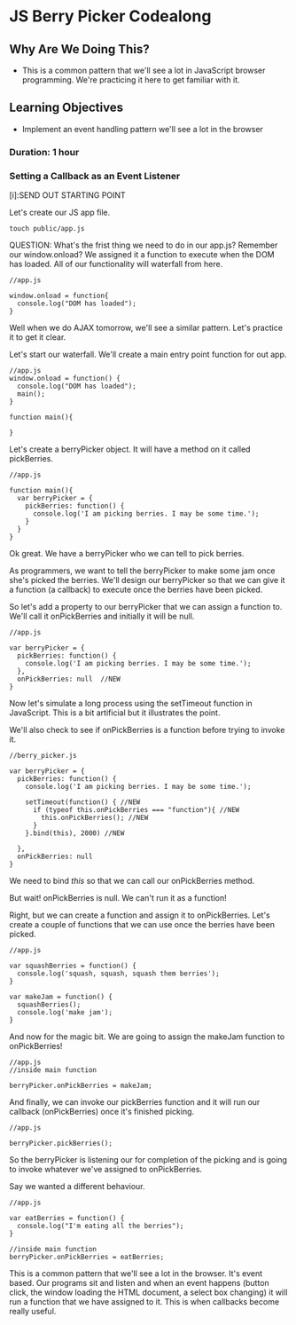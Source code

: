 # JS Berry Picker Codealong

## Why Are We Doing This?
- This is a common pattern that we'll see a lot in JavaScript browser programming. We're practicing it here to get familiar with it.

## Learning Objectives
- Implement an event handling pattern we'll see a lot in the browser

### Duration: 1 hour

### Setting a Callback as an Event Listener

[i]:SEND OUT STARTING POINT

Let's create our JS app file.

```
touch public/app.js
```
QUESTION: What's the frist thing we need to do in our app.js? 
Remember our window.onload? We assigned it a function to execute when the DOM has loaded. All of our functionality will waterfall from here.

```
//app.js

window.onload = function{
  console.log("DOM has loaded");
}

```

Well when we do AJAX tomorrow, we'll see a similar pattern. Let's practice it to get it clear.

Let's start our waterfall. We'll create a main entry point function for out app.

```
//app.js
window.onload = function() {
  console.log("DOM has loaded");
  main();
}

function main(){
  
}
```
Let's create a berryPicker object. It will have a method on it called pickBerries.

```
//app.js

function main(){
  var berryPicker = {
    pickBerries: function() {
      console.log('I am picking berries. I may be some time.');
    } 
  }
}
```

Ok great. We have a berryPicker who we can tell to pick berries.

As programmers, we want to tell the berryPicker to make some jam once she's picked the berries. We'll design our berryPicker so that we can give it a function (a callback) to execute once the berries have been picked.

So let's add a property to our berryPicker that we can assign a function to. We'll call it onPickBerries and initially it will be null.

```
//app.js

var berryPicker = {
  pickBerries: function() {
    console.log('I am picking berries. I may be some time.');
  },
  onPickBerries: null  //NEW
}
```

Now let's simulate a long process using the setTimeout function in JavaScript. This is a bit artificial but it illustrates the point.

We'll also check to see if onPickBerries is a function before trying to invoke it.  

```
//berry_picker.js

var berryPicker = {
  pickBerries: function() {
    console.log('I am picking berries. I may be some time.');
 
    setTimeout(function() { //NEW
      if (typeof this.onPickBerries === "function"){ //NEW
        this.onPickBerries(); //NEW
      }
    }.bind(this), 2000) //NEW

  },
  onPickBerries: null  
}
```

We need to bind *this* so that we can call our onPickBerries method.

But wait! onPickBerries is null. We can't run it as a function! 

Right, but we can create a function and assign it to onPickBerries. Let's create a couple of functions that we can use once the berries have been picked.

```
//app.js

var squashBerries = function() {
  console.log('squash, squash, squash them berries');
}

var makeJam = function() {
  squashBerries();
  console.log('make jam');
}
```
And now for the magic bit. We are going to assign the makeJam function to onPickBerries! 

```
//app.js
//inside main function

berryPicker.onPickBerries = makeJam;
```

And finally, we can invoke our pickBerries function and it will run our callback (onPickBerries) once it's finished picking.

```
//app.js

berryPicker.pickBerries();
```

So the berryPicker is listening our for completion of the picking and is going to invoke whatever we've assigned to onPickBerries. 

Say we wanted a different behaviour.

```
//app.js

var eatBerries = function() {
  console.log("I'm eating all the berries");
}

//inside main function
berryPicker.onPickBerries = eatBerries;
```

This is a common pattern that we'll see a lot in the browser. It's event based. Our programs sit and listen and when an event happens (button click, the window loading the HTML document, a select box changing) it will run a function that we have assigned to it. This is when callbacks become really useful.
